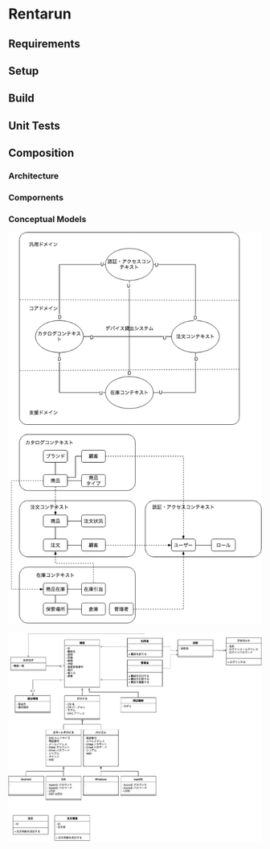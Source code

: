 # Rentarun

## Requirements

## Setup

## Build

## Unit Tests

## Composition

### Architecture

### Compornents

### Conceptual Models
![](./doc/context_map.png)

![](./doc/domain_model.png)